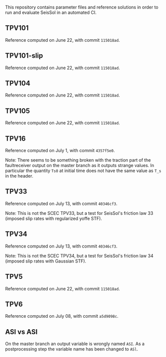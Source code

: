 This repository contains parameter files and reference solutions in order to run and evaluate SeisSol in an automated CI.

## TPV101
Reference computed on June 22, with commit `115018ad`.

## TPV101-slip
Reference computed on June 22, with commit `115018ad`.

## TPV104
Reference computed on June 22, with commit `115018ad`.

## TPV105
Reference computed on June 22, with commit `115018ad`.

## TPV16
Reference computed on July 1, with commit `4357f5e0`.

Note: There seems to be something broken with the traction part of the faultreceiver output on the master branch as it outputs strange values. In particular the quantity `Ts0` at initial time does not have the same value as `T_s` in the header.

## TPV33
Reference computed on July 13, with commit `40346cf3`.

Note: This is not the SCEC TPV33, but a test for SeisSol's friction law 33 (imposed slip rates with regularized yoffe STF).

## TPV34
Reference computed on July 13, with commit `40346cf3`.

Note: This is not the SCEC TPV34, but a test for SeisSol's friction law 34 (imposed slip rates with Gaussian STF).

## TPV5
Reference computed on June 22, with commit `115018ad`.

## TPV6
Reference computed on July 08, with commit `a5d9098c`.

## ASl vs ASI
On the master branch an output variable is wrongly named `ASI`. As a postprocessing step the variable name has been changed to `ASl`.
